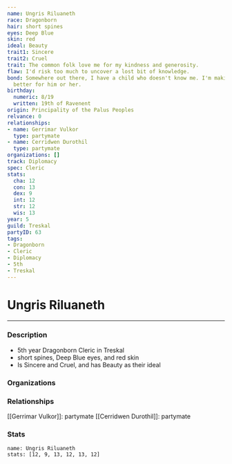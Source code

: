 ```yaml
---
name: Ungris Riluaneth
race: Dragonborn
hair: short spines
eyes: Deep Blue
skin: red
ideal: Beauty
trait1: Sincere
trait2: Cruel
trait: The common folk love me for my kindness and generosity.
flaw: I'd risk too much to uncover a lost bit of knowledge.
bond: Somewhere out there, I have a child who doesn't know me. I'm making the world
  better for him or her.
birthday:
  numeric: 8/19
  written: 19th of Ravenent
origin: Principality of the Palus Peoples
relvance: 0
relationships:
- name: Gerrimar Vulkor
  type: partymate
- name: Cerridwen Durothil
  type: partymate
organizations: []
track: Diplomacy
spec: Cleric
stats:
  cha: 12
  con: 13
  dex: 9
  int: 12
  str: 12
  wis: 13
year: 5
guild: Treskal
partyID: 63
tags:
- Dragonborn
- Cleric
- Diplomacy
- 5th
- Treskal
---
```

# Ungris Riluaneth
---
### Description
- 5th year Dragonborn Cleric in Treskal
- short spines, Deep Blue eyes, and red skin
- Is Sincere and Cruel, and has Beauty as their ideal

### Organizations
### Relationships
[[Gerrimar Vulkor]]: partymate
[[Cerridwen Durothil]]: partymate
### Stats
```statblock
name: Ungris Riluaneth
stats: [12, 9, 13, 12, 13, 12]
```